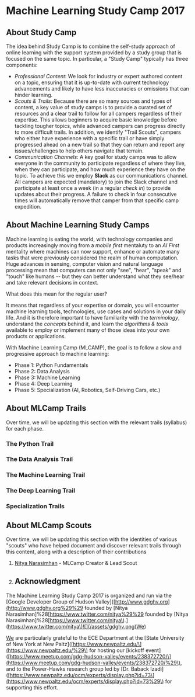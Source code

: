# Machine Learning Study Camp 2017

## About Study Camp 

The idea behind Study Camp is to combine the self-study approach of online learning with the support system provided by a study group that is focused on the same topic. In particular, a "Study Camp" typically has three components:

* _Professional Content_: We look for industry or expert authored content on a topic, ensuring that it is up-to-date with current technology advancements and likely to have less inaccuracies or omissions that can hinder learning.
* _Scouts & Trails_: Because there are so many sources and types of content, a key value of study camps is to provide a curated set of resources and a clear trail to follow for all campers regardless of their expertise. This allows beginners to acquire basic knowledge before tackling tougher topics, while advanced campers can progress directly to more difficult trails. In addition, we identify "Trail Scouts", campers who either have experience with a specific trail or have simply progressed ahead on a new trail so that they can return and report any issues/challenges to help others navigate that terrain.
* _Communication Channels_: A key goal for study camps was to allow everyone in the community to participate regardless of where they live, when they can participate, and how much experience they have on the topic. To achieve this we employ **Slack** as our communications channel. All campers are expected \(mandatory\) to join the Slack channel and participate at least once a week \(in a regular _check in_\) to provide updates about their progress. A failure to check in four consecutive times will automatically remove that camper from that specific camp expedition.

## About Machine Learning Study Camps

Machine learning is eating the world, with technology companies and products increasingly moving from a _mobile first_ mentaluty to an _AI First_ mentality where machines can now support, enhance or automate many tasks that were previously considered the realm of human computation. Huge advances in sensing, computer vision and natural language processing mean that computers can not only "see", "hear", "speak" and "touch" like humans -- but they can better understand what they see/hear and take relevant decisions in context.

What does this mean for the regular user?

It means that regardless of your expertise or domain, you will encounter machine learning tools, technologies, use cases and solutions in your daily life. And it is therefore important to have familiarity with the _terminology_, understand the _concepts_ behind it, and learn the _algorithms & tools_ available to employ or implement many of those ideas into your own products or applications.

With Machine Learning Camp \(MLCAMP\), the goal is to follow a slow and progressive approach to machine learning:

* Phase 1: Python Fundamentals
* Phase 2: Data Analysis
* Phase 3: Machine Learning
* Phase 4: Deep Learning
* Phase 5: Specialization \(AI, Robotics, Self-Driving Cars, etc.\)

## About MLCamp Trails

Over time, we will be updating this section with the relevant trails \(syllabus\) for each phase.

### The Python Trail

### The Data Analysis Trail

### The Machine Learning Trail

### The Deep Learning Trail

### Specialization Trails

## 

## About MLCamp Scouts

Over time, we will be updating this section with the identities of various "scouts" who have helped document and discover relevant trails through this content, along with a description of their contributions

1. [Nitya Narasimhan](https://www.github.com/nitya) - MLCamp Creator & Lead Scout
2. ## Acknowledgment

The Machine Learning Study Camp 2017 is organized and run via the \[Google Developer Group of Hudson Valley\]\([http://www.gdghv.org](http://www.gdghv.org%29%29 founded by [Nitya Narasimhan]%28[https://www.twitter.com/nitya%29%29 founded by [Nitya Narasimhan]%28[https://www.twitter.com/nitya\).\]\([https://www.twitter.com/nitya\)!\[\]\(/assets/gdghv.png\)We](https://www.twitter.com/nitya%29![]%28/assets/gdghv.png%29We)\)

[We](https://www.twitter.com/nitya%29![]%28/assets/gdghv.png%29We) are particularly grateful to the ECE Department at the \[State University of New York at New Paltz\]\([https://www.newpaltz.edu/\](https://www.newpaltz.edu/%29\) for hosting our \[kickoff event\]\([https://www.meetup.com/gdg-hudson-valley/events/238372720/\](https://www.meetup.com/gdg-hudson-valley/events/238372720/%29\), and to the Power-Hawks research group led by \[Dr. Baback Izadi\]\([https://www.newpaltz.edu/ocm/experts/display.php?id=73\](https://www.newpaltz.edu/ocm/experts/display.php?id=73%29\) for supporting this effort.

